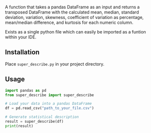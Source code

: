 A function that takes a pandas DataFrame as an input and returns a transposed DataFrame with the calculated mean, median, standard deviation,
variation, skewness, coefficient of variation as percentage, mean/median difference, and kurtosis for each numeric column.

Exists as a single python file which can easily be imported as a funtion within your IDE.


## Installation

Place `super_describe.py` in your project directory.

## Usage

```python
import pandas as pd
from super_describe import super_describe

# Load your data into a pandas DataFrame
df = pd.read_csv("path_to_your_file.csv")

# Generate statistical description
result = super_describe(df)
print(result)
